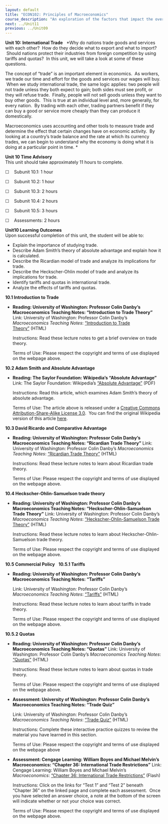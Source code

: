 ```yaml
---
layout: default
title: "ECON102: Principles of Macroeconomics"
course_description: "An exploration of the factors that impact the overall performance of economies. The course focuses on public policies helping and hindering the achievement of intended outcomes, such as reducing unemployment or increasing trade."
next: ../Unit11
previous: ../Unit09
---
```

**Unit 10: International Trade** <span id="10"></span> 
*Why do nations trade goods and services with each other?  How do they
decide what to export and what to import?  Should nations protect their
industries from foreign competition by using tariffs and quotas?  In
this unit, we will take a look at some of these questions.  
  
 The concept of “trade” is an important element in economics.  As
workers, we trade our time and effort for the goods and services our
wages will buy.  When we study international trade, the same logic
applies: two people will not trade unless they both expect to gain; both
sides must see profit, or they will refuse trade.  Finally, people will
not sell goods unless they want to buy other goods.  This is true at an
individual level and, more generally, for every nation.  By trading with
each other, trading partners benefit if they can buy a good or service
more cheaply than they can produce it domestically.  
  
 Macroeconomics uses accounting and other tools to measure trade and
determine the effect that certain changes have on economic activity.  By
looking at a country’s trade balance and the rate at which its currency
trades, we can begin to understand why the economy is doing what it is
doing at a particular point in time. *

**Unit 10 Time Advisory**  
This unit should take approximately 11 hours to complete.  
  
 ☐    Subunit 10.1: 1 hour  
  
 ☐    Subunit 10.2: 1 hour  
  
 ☐    Subunit 10.3: 2 hours  
  
 ☐    Subunit 10.4: 2 hours  
  
 ☐    Subunit 10.5: 3 hours  
  
 ☐    Assessments: 2 hours

**Unit10 Learning Outcomes**  
Upon successful completion of this unit, the student will be able to:
-   Explain the importance of studying trade.
-   Describe Adam Smith’s theory of absolute advantage and explain how
    it is calculated.
-   Describe the Ricardian model of trade and analyze its implications
    for trade.
-   Describe the Heckscher-Ohlin model of trade and analyze its
    implications for trade.
-   Identify tariffs and quotas in international trade.
-   Analyze the effects of tariffs and quotas.

**10.1 Introduction to Trade** <span id="10.1"></span> 
-   **Reading: University of Washington: Professor Colin Danby’s
    Macroeconomics Teaching Notes: “Introduction to Trade Theory”**
    Link: University of Washington: Professor Colin Danby’s
    *Macroeconomics Teaching Notes*: [“Introduction to Trade
    Theory”](http://faculty.washington.edu/danby/bls324/trade/tradintr.html) (HTML)  
      
     Instructions: Read these lecture notes to get a brief overview on
    trade theory.  
      
     Terms of Use: Please respect the copyright and terms of use
    displayed on the webpage above.

**10.2 Adam Smith and Absolute Advantage** <span id="10.2"></span> 
-   **Reading: The Saylor Foundation: Wikipedia’s “Absolute Advantage”**
    Link: The Saylor Foundation: Wikipedia’s [“Absolute
    Advantage”](https://resources.saylor.org/wwwresources/archived/site/wp-content/uploads/2012/07/Absolute-Advantage-Wikipedia.pdf) (PDF)  
      
     Instructions: Read this article, which examines Adam Smith’s theory
    of absolute advantage.  
      
     Terms of Use: The article above is released under a [Creative
    Commons Attribution-Share-Alike License
    3.0](http://creativecommons.org/licenses/by-sa/3.0/).  You can find
    the original Wikipedia version of this article
    [here](http://en.wikipedia.org/wiki/Absolute_advantage).

**10.3 David Ricardo and Comparative Advantage** <span
id="10.3"></span> 
-   **Reading: University of Washington: Professor Colin Danby’s
    Macroeconomics Teaching Notes: “Ricardian Trade Theory”**
    Link: University of Washington: Professor Colin Danby’s
    *Macroeconomics Teaching Notes*: [“Ricardian Trade
    Theory”](http://faculty.washington.edu/danby/bls324/trade/ricardo.html) (HTML)  
      
     Instructions: Read these lecture notes to learn about Ricardian
    trade theory.  
      
     Terms of Use: Please respect the copyright and terms of use
    displayed on the webpage above.

**10.4 Heckscher-Ohlin-Samuelson trade theory** <span id="10.4"></span> 
-   **Reading: University of Washington: Professor Colin Danby’s
    Macroeconomics Teaching Notes: “Heckscher-Ohlin-Samuelson Trade
    Theory”**
    Link: University of Washington: Professor Colin Danby’s
    *Macroeconomics Teaching Notes*: [“Heckscher-Ohlin-Samuelson Trade
    Theory”](http://faculty.washington.edu/danby/bls324/trade/hos.html) (HTML)  
      
     Instructions: Read these lecture notes to learn about
    Heckscher-Ohlin-Samuelson trade theory.  
      
     Terms of Use: Please respect the copyright and terms of use
    displayed on the webpage above.

**10.5 Commercial Policy** <span id="10.5"></span> 
**10.5.1 Tariffs** <span id="10.5.1"></span> 
-   **Reading: University of Washington: Professor Colin Danby’s
    Macroeconomics Teaching Notes: “Tariffs”**

    Link: University of Washington: Professor Colin Danby’s
    *Macroeconomics Teaching Notes*:
    [“Tariffs”](http://faculty.washington.edu/danby/bls324/trade/tariff.html) (HTML)  
      
     Instructions: Read these lecture notes to learn about tariffs in
    trade theory.  
      
     Terms of Use: Please respect the copyright and terms of use
    displayed on the webpage above.

**10.5.2 Quotas** <span id="10.5.2"></span> 
-   **Reading: University of Washington: Professor Colin Danby’s
    Macroeconomics Teaching Notes: “Quotas”**
    Link: University of Washington: Professor Colin Danby’s
    *Macroeconomics Teaching Notes*:
    [“Quotas”](http://faculty.washington.edu/danby/bls324/trade/quota.html) (HTML)  
      
     Instructions: Read these lecture notes to learn about quotas in
    trade theory.  
      
     Terms of Use: Please respect the copyright and terms of use
    displayed on the webpage above.

-   **Assessment: University of Washington: Professor Colin Danby’s
    Macroeconomics Teaching Notes: “Trade Quiz”**

    Link: University of Washington: Professor Colin Danby’s
    *Macroeconomics Teaching Notes*: [“Trade
    Quiz”](http://faculty.washington.edu/danby/bls324/quiz1.html) (HTML)  
      
     Instructions: Complete these interactive practice quizzes to review
    the material you have learned in this section.  
      
     Terms of Use: Please respect the copyright and terms of use
    displayed on the webpage above

-   **Assessment: Cengage Learning: William Boyes and Michael Melvin’s
    Macroeconomics: “Chapter 36: International Trade Restrictions”**
    Link: Cengage Learning: William Boyes and Michael Melvin’s
    *Macroeconomics*: [“Chapter 36: International Trade
    Restrictions”](http://college.cengage.com/economics/boyes/economics/6e/complete/students/test_prep/ace/index.html) (Flash)  
      
     Instructions: Click on the links for “Test 1” and “Test 2” beneath
    “Chapter 36” on the linked page and complete each assessment.  Once
    you have selected an answer choice, a note at the bottom of the
    screen will indicate whether or not your choice was correct.  
      
     Terms of Use: Please respect the copyright and terms of use
    displayed on the webpage above.


